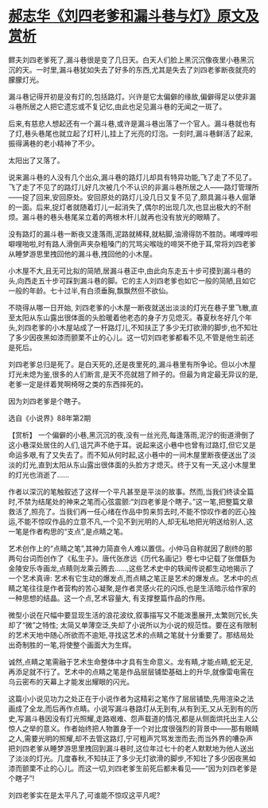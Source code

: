 # [郝志华《刘四老爹和漏斗巷与灯》原文及赏析](https://www.vrrw.net/wx/15323.html)

鳏夫刘四老爹死了,漏斗巷很是变了几日天。白天人们脸上黑沉沉像夜里小巷黑沉沉的天。一时里,漏斗巷犹如失去了好多的东西,尤其是失去了刘四老爹断夜就亮的朦朦灯光。

漏斗巷记得开初是没有灯的,包括路灯。兴许是它太偏僻的缘故,偏僻得足以使非漏斗巷所居之人把它遗忘或不复记忆,由此也足见漏斗巷的无闻之一斑了。

后来,有慈悲人想起还有一个漏斗巷,或许是漏斗巷出落了一个官人。漏斗巷就也有了灯,巷头巷尾也就立起了灯杆儿,挂上了光亮的灯泡。一刻时,漏斗巷鲜活了起来,振得满巷的老小精神了不少。

太阳出了又落了。

说来漏斗巷的人没有几个出众,漏斗巷的路灯儿却具有特异功能,飞了走了不见了。飞了走了不见了的路灯儿好几次被几个不认识的非漏斗巷所居之人——路灯管理所——捉了回来,安回原处。安回原处的路灯儿没几日又复不见了,颇具漏斗巷人倔犟的一面。后来,捉灯者就随着灯儿一起消失了,偶尔的出现几次,也显出极大的不耐烦。漏斗巷的巷头巷尾呆立着的两根木杆儿就再也没有放光的眼睛了。

没有路灯的漏斗巷一断夜又逢落雨,泥路就稀释,就粘脚,油滑得防不胜防。唏哩哗啦噼哩啪啦,时有路人滑倒声夹杂粗嗓门的咒骂尖喉咙的啼哭不绝于耳,常将刘四老爹从睡梦游思里拽回他的漏斗巷,拽回他的小木屋。

小木屋不大,且无可比拟的简陋,居漏斗巷正中,由此向东走五十步可摸到漏斗巷的头,向西走五十步可踩到漏斗巷的脚。它的主人刘四老爹也如它一般的简陋,且如它一般的年龄。七十过半,有白须垂胸,飘飘然但不欲仙。

不晓得从哪一日开始, 刘四老爹的小木屋一断夜就送出淡淡的灯光在巷子里飞散,直至太阳从东山露出很体面的头脸暖着他老态的身子方见熄灭。春夏秋冬好几个年头,刘四老爹的小木屋站成了一杆路灯儿,不知扶正了多少无灯欲滑的脚步,也不知壮了多少因夜黑如漆而颤栗不止的心儿。这一切刘四老爹都看不见,不管是他生前还是死后。

刘四老爹总归是死了。是白天死的,还是夜里死的,漏斗巷里有所争论。但以小木屋灯光未熄为鉴,很多的人们断言,是天不亮就翘了辫子的。但最为肯定最无异议的是,老爹一定是绊着凳啊椅呀之类的东西摔死的。

因为刘四老爹是个瞎子。

选自《小说界》88年第2期



【赏析】 一个偏僻的小巷,黑沉沉的夜,没有一丝光亮,每逢落雨,泥泞的街道滑倒了这小巷深处居住的人们,诅咒声不绝于耳。说起来这小巷中也曾有过路灯,但它又是命运多艰,有了又失去了。而不知从何时起,这小巷中的一间木屋里断夜便送出了淡淡的灯光,直到太阳从东山露出很体面的头脸方才熄灭。终于又有一天,这小木屋里的灯光也消逝了……

作者以深沉的笔触叙述了这样一个平凡甚至是平淡的故事。然而,当我们终读全篇时,不禁为结尾处的神来之笔而心弦震颤:“刘四老爹是个瞎子。”这一笔,把整篇文章救活了,照亮了。当我们再一任心绪在作品中剪来剪去时,不能不惊叹作者的匠心独运,不能不惊叹作品的立意不凡,一个见不到光明的人,却无私地把光明送给别人,这一笔是作者构思的“支点”,是点睛之笔。

艺术创作上的“点睛之笔”,其神力简直令人难以置信。小仲马自称就因了剧终的那两句台词而创作了《私生子》。唐代张彦远《历代名画记》卷七中记载了张僧繇为金陵安乐寺画龙,点睛则龙乘云腾去……,这些艺术史中的轶闻传说都生动地揭示了一个艺术真谛: 艺术有它生动的爆发点,而点睛之笔正是艺术的爆发点。艺术中的点睛之笔往往是作者营构的苦心凝聚,是作者灵感火花的闪烁,也是生活暗示给作家的一种思想的结晶。这一个点,艺术容量大, 有支撑整篇作品的作用。

微型小说在尺幅中要显现生活的浪花波纹,叙事描写又不能泼墨展开,太繁则冗长,失却了“微”之特性; 太简又单薄空泛,失却了小说所以为小说的规范性。要在这有限制的艺术天地中随心所欲而不逾矩,寻找这艺术的点睛之笔就十分重要了。那结局处出奇制胜的一笔,将使整个画面大为生辉。

诚然,点睛之笔需融于艺术生命整体中才具有生命意义。龙有睛,才能点睛,蛇无足,再添足就不行了。艺术中的点睛之笔是作品层层铺垫基础上的升华,就像雷电需在乌云密布的天幕上才能发出耀眼的闪光。

这篇小小说见功力之处正在于小说作者为这精彩之笔作了层层铺垫,先用渲染之法画成了全龙,而后再作点睛。小说写漏斗巷路灯从无到有,从有到无,又从无到有的历史,写漏斗巷因没有灯光照耀,走路艰难、怨声载道的情况,都是从侧面烘托出主人公惊人之举的意义。作者始终把人物置身于一个对比度很强烈的背景中——那有眼睛之人,需要光明的照耀,却不去管这路灯,宁可粗声咒骂发泄而去;而当外界的嘈杂声把刘四老爹从睡梦游思里拽回到漏斗巷时,这位年过七十的老人默默地为他人送出了淡淡的灯光。几度春秋,不知扶正了多少无灯欲滑的脚步,不知壮了多少因夜黑如漆而颤栗不止的心儿。而这一切,刘四老爹生前死后都未看见——“因为刘四老爹是个瞎子”!

刘四老爹实在是太平凡了,可谁能不惊叹这平凡呢?

